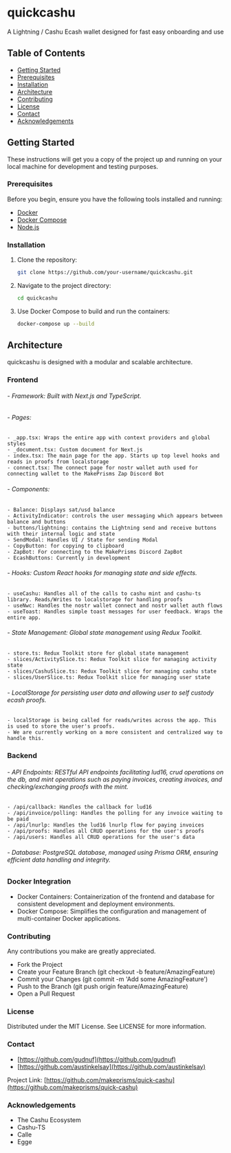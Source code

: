 # quickcashu

A Lightning / Cashu Ecash wallet designed for fast easy onboarding and use

## Table of Contents

- [Getting Started](#getting-started)
- [Prerequisites](#prerequisites)
- [Installation](#installation)
- [Architecture](#architecture)
- [Contributing](#contributing)
- [License](#license)
- [Contact](#contact)
- [Acknowledgements](#acknowledgements)

## Getting Started

These instructions will get you a copy of the project up and running on your local machine for development and testing purposes.

### Prerequisites

Before you begin, ensure you have the following tools installed and running:

- [Docker](https://www.docker.com/)
- [Docker Compose](https://docs.docker.com/compose/)
- [Node.js](https://nodejs.org/en/)

### Installation

1. Clone the repository:
   ```bash
   git clone https://github.com/your-username/quickcashu.git
   
2. Navigate to the project directory:

    ```bash
    cd quickcashu

3. Use Docker Compose to build and run the containers:

    ```bash
    docker-compose up --build

## Architecture

quickcashu is designed with a modular and scalable architecture.

### Frontend
###### - Framework: Built with Next.js and TypeScript.
###### - Pages:
    - _app.tsx: Wraps the entire app with context providers and global styles
    - _document.tsx: Custom document for Next.js
    - index.tsx: The main page for the app. Starts up top level hooks and reads in proofs from localstorage
    - connect.tsx: The connect page for nostr wallet auth used for connecting wallet to the MakePrisms Zap Discord Bot
###### - Components:
    - Balance: Displays sat/usd balance
    - ActivityIndicator: controls the user messaging which appears between balance and buttons
    - buttons/lightning: contains the Lightning send and receive buttons with their internal logic and state
    - SendModal: Handles UI / State for sending Modal
    - CopyButton: for copying to clipboard
    - ZapBot: For connecting to the MakePrisms Discord ZapBot
    - EcashButtons: Currently in development
###### - Hooks: Custom React hooks for managing state and side effects.
    - useCashu: Handles all of the calls to cashu mint and cashu-ts library. Reads/Writes to localstorage for handling proofs
    - useNwc: Handles the nostr wallet connect and nostr wallet auth flows
    - useToast: Handles simple toast messages for user feedback. Wraps the entire app.
###### - State Management: Global state management using Redux Toolkit.
    - store.ts: Redux Toolkit store for global state management
    - slices/ActivitySlice.ts: Redux Toolkit slice for managing activity state
    - slices/CashuSlice.ts: Redux Toolkit slice for managing cashu state
    - slices/UserSlice.ts: Redux Toolkit slice for managing user state
###### - LocalStorage for persisting user data and allowing user to self custody ecash proofs.
    - localStorage is being called for reads/writes across the app. This is used to store the user's proofs.
    - We are currently working on a more consistent and centralized way to handle this.

### Backend
###### - API Endpoints: RESTful API endpoints facilitating lud16, crud operations on the db, and mint operations such as paying invoices, creating invoices, and checking/exchanging proofs with the mint.
    - /api/callback: Handles the callback for lud16
    - /api/invoice/polling: Handles the polling for any invoice waiting to be paid
    - /api/lnurlp: Handles the lud16 lnurlp flow for paying invoices
    - /api/proofs: Handles all CRUD operations for the user's proofs
    - /api/users: Handles all CRUD operations for the user's data
###### - Database: PostgreSQL database, managed using Prisma ORM, ensuring efficient data handling and integrity.

### Docker Integration
- Docker Containers: Containerization of the frontend and database for consistent development and deployment environments.
- Docker Compose: Simplifies the configuration and management of multi-container Docker applications.

### Contributing

Any contributions you make are greatly appreciated.
- Fork the Project
- Create your Feature Branch (git checkout -b feature/AmazingFeature)
- Commit your Changes (git commit -m 'Add some AmazingFeature')
- Push to the Branch (git push origin feature/AmazingFeature)
- Open a Pull Request

### License

Distributed under the MIT License. See LICENSE for more information.

### Contact

- [https://github.com/gudnuf](https://github.com/gudnuf)
- [https://github.com/austinkelsay](https://github.com/austinkelsay)

Project Link: [https://github.com/makeprisms/quick-cashu](https://github.com/makeprisms/quick-cashu)

### Acknowledgements
- The Cashu Ecosystem
- Cashu-TS
- Calle
- Egge

